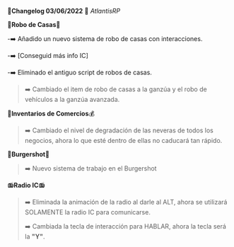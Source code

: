 🔴**Changelog 03/06/2022** 🔴 *AtlantisRP*



🤑**Robo de Casas**🏦


-➡️ Añadido un nuevo sistema de robo de casas con interacciones.

-➡️ [Conseguid más info IC]

-➡️ Eliminado el antiguo script de robos de casas.
>
>➡️ Cambiado el item de robo de casas a la ganzúa y el robo de vehículos a la ganzúa avanzada.



🍔**Inventarios de Comercios**💰


>➡️ Cambiado el nivel de degradación de las neveras de todos los negocios, ahora lo que esté dentro de ellas no caducará tan rápido.



🍔**Burgershot**🍔


>➡️ Nuevo sistema de trabajo en el Burgershot


📻**Radio IC**📻


>➡️ Eliminada la animación de la radio al darle al ALT, ahora se utilizará SOLAMENTE la radio IC para comunicarse.
>
>➡️ Cambiada la tecla de interacción para HABLAR, ahora la tecla será la **"Y"**.
